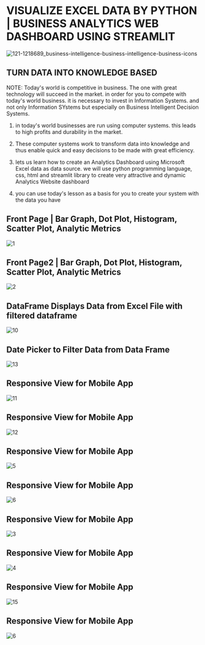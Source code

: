 # VISUALIZE EXCEL DATA BY PYTHON | BUSINESS ANALYTICS WEB DASHBOARD USING STREAMLIT
![121-1218689_business-intelligence-business-intelligence-business-icons](https://github.com/shamiraty/python_analytics_graph_excel/assets/129072179/9d8af5a7-12ee-47ec-9f86-def145f32820)

## TURN DATA INTO KNOWLEDGE BASED 

NOTE: Today's world is competitive in business. The one with great technology will succeed in the market. in order for you to compete with today's world business. it is necessary to invest in Information Systems. and not only Information SYstems but especially on Business Intelligent Decision Systems.

1. in today's world businesses are run using computer systems. this leads to high profits and durability in the market.

2. These computer systems work to transform data into knowledge and thus enable quick and easy decisions to be made with great efficiency.

3. lets us learn how to create an Analytics Dashboard using Microsoft Excel data as data source. we will use python programming language, css, html and streamlit library to create very attractive and dynamic 
   Analytics Website dashboard

4. you can use today's lesson as a basis for you to create your system with the data you have


## Front Page | Bar Graph, Dot Plot, Histogram, Scatter Plot, Analytic Metrics
![1](https://github.com/shamiraty/python_analytics_graph_excel/assets/129072179/cec81a3e-213e-4f08-8a2f-a1dcd5d674d3)

## Front Page2 | Bar Graph, Dot Plot, Histogram, Scatter Plot, Analytic Metrics
![2](https://github.com/shamiraty/python_analytics_graph_excel/assets/129072179/384df217-de5a-4ca1-8afb-6b2e33fde976)

## DataFrame Displays Data from Excel File with filtered dataframe
![10](https://github.com/shamiraty/python_analytics_graph_excel/assets/129072179/a597221c-e7cd-4533-b1b1-7b23b54c81e9)

## Date Picker to Filter Data from Data Frame
![13](https://github.com/shamiraty/python_analytics_graph_excel/assets/129072179/ebaabd79-f151-4d06-9bf5-5b1c2bb5957f)

## Responsive View for Mobile App
![11](https://github.com/shamiraty/python_analytics_graph_excel/assets/129072179/757d6f69-ffe4-4221-ac79-d565b9e78411)

## Responsive View for Mobile App
![12](https://github.com/shamiraty/python_analytics_graph_excel/assets/129072179/2b3d8c74-12cb-4729-aa3a-2950412bf9ca)

## Responsive View for Mobile App
![5](https://github.com/shamiraty/python_analytics_graph_excel/assets/129072179/828f0679-2026-40e2-aa4b-66829ef0f1f7)

## Responsive View for Mobile App
![6](https://github.com/shamiraty/python_analytics_graph_excel/assets/129072179/93120606-b0ea-4fa9-ba27-5ee0c3a3a365)

## Responsive View for Mobile App
![3](https://github.com/shamiraty/python_analytics_graph_excel/assets/129072179/8433c87a-542a-48b0-8052-ba5805f3ca62)

## Responsive View for Mobile App
![4](https://github.com/shamiraty/python_analytics_graph_excel/assets/129072179/b7111162-f72a-4315-a965-aad45be2ba99)

## Responsive View for Mobile App
![15](https://github.com/shamiraty/python_analytics_graph_excel/assets/129072179/c01ac856-8fea-48a7-b077-4fb9f88d2cce)

## Responsive View for Mobile App
![6](https://github.com/shamiraty/python_analytics_graph_excel/assets/129072179/5ad81053-535f-4dd2-a96f-7acb6fdff604)


